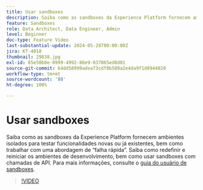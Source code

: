 ```yaml
---
title: Usar sandboxes
description: Saiba como as sandboxes da Experience Platform fornecem ambientes isolados para testar funcionalidades novas ou já existentes, bem como trabalhar com uma abordagem de “falha rápida”. Saiba como redefinir e reiniciar os ambientes de desenvolvimento, bem como usar sandboxes com chamadas de API.
feature: Sandboxes
role: Data Architect, Data Engineer, Admin
level: Beginner
doc-type: Feature Video
last-substantial-update: 2024-05-28T00:00:00Z
jira: KT-4018
thumbnail: 29838.jpg
exl-id: 65e50b0e-0999-4992-86e9-037065ed0d01
source-git-commit: 64dd58999adea73cdf8b580a2e4da9f1d8944020
workflow-type: tm+mt
source-wordcount: '88'
ht-degree: 100%

---
```


# Usar sandboxes

Saiba como as sandboxes da Experience Platform fornecem ambientes isolados para testar funcionalidades novas ou já existentes, bem como trabalhar com uma abordagem de “falha rápida”. Saiba como redefinir e reiniciar os ambientes de desenvolvimento, bem como usar sandboxes com chamadas de API. Para mais informações, consulte o [guia do usuário de sandboxes](https://experienceleague.adobe.com/pt-br/docs/experience-platform/sandbox/home).

>[!VIDEO](https://video.tv.adobe.com/v/29838/?learn=on&enablevpops)


